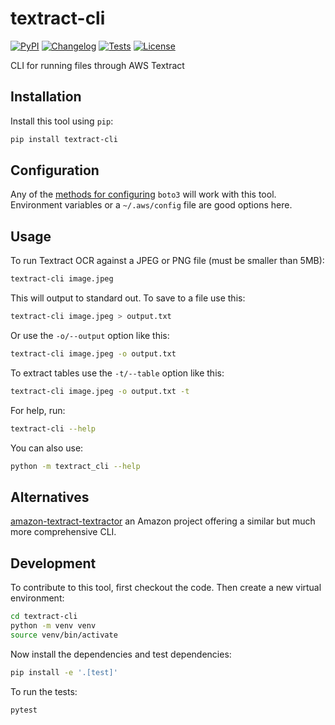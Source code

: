 # textract-cli

[![PyPI](https://img.shields.io/pypi/v/textract-cli.svg)](https://pypi.org/project/textract-cli/)
[![Changelog](https://img.shields.io/github/v/release/simonw/textract-cli?include_prereleases&label=changelog)](https://github.com/simonw/textract-cli/releases)
[![Tests](https://github.com/simonw/textract-cli/actions/workflows/test.yml/badge.svg)](https://github.com/simonw/textract-cli/actions/workflows/test.yml)
[![License](https://img.shields.io/badge/license-Apache%202.0-blue.svg)](https://github.com/simonw/textract-cli/blob/master/LICENSE)

CLI for running files through AWS Textract

## Installation

Install this tool using `pip`:
```bash
pip install textract-cli
```
## Configuration

Any of the [methods for configuring](https://boto3.amazonaws.com/v1/documentation/api/latest/guide/configuration.html) `boto3` will work with this tool. Environment variables or a `~/.aws/config` file are good options here.

## Usage

To run Textract OCR against a JPEG or PNG file (must be smaller than 5MB):
```bash
textract-cli image.jpeg
```
This will output to standard out. To save to a file use this:
```bash
textract-cli image.jpeg > output.txt
```
Or use the `-o/--output` option like this:
```bash
textract-cli image.jpeg -o output.txt
```
To extract tables use the `-t/--table` option like this:
```bash
textract-cli image.jpeg -o output.txt -t
```

For help, run:
```bash
textract-cli --help
```
You can also use:
```bash
python -m textract_cli --help
```
## Alternatives

[amazon-textract-textractor](https://aws-samples.github.io/amazon-textract-textractor/commandline.html) an Amazon project offering a similar but much more comprehensive CLI.

## Development

To contribute to this tool, first checkout the code. Then create a new virtual environment:
```bash
cd textract-cli
python -m venv venv
source venv/bin/activate
```
Now install the dependencies and test dependencies:
```bash
pip install -e '.[test]'
```
To run the tests:
```bash
pytest
```
